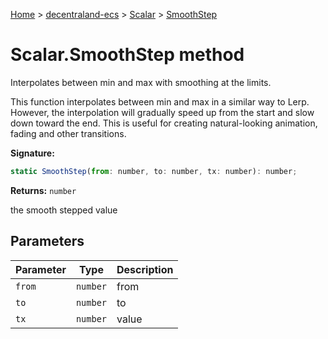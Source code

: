 [Home](./index) &gt; [decentraland-ecs](./decentraland-ecs.md) &gt; [Scalar](./decentraland-ecs.scalar.md) &gt; [SmoothStep](./decentraland-ecs.scalar.smoothstep.md)

# Scalar.SmoothStep method

Interpolates between min and max with smoothing at the limits.

This function interpolates between min and max in a similar way to Lerp. However, the interpolation will gradually speed up from the start and slow down toward the end. This is useful for creating natural-looking animation, fading and other transitions.

**Signature:**
```javascript
static SmoothStep(from: number, to: number, tx: number): number;
```
**Returns:** `number`

the smooth stepped value

## Parameters

|  Parameter | Type | Description |
|  --- | --- | --- |
|  `from` | `number` | from |
|  `to` | `number` | to |
|  `tx` | `number` | value |

